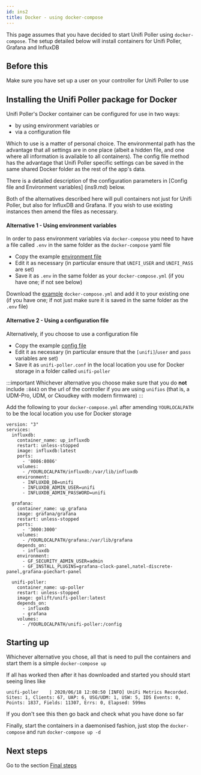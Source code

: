 ```yaml
---
id: ins2
title: Docker - using docker-compose
---
```


This page assumes that you have decided to start Unifi Poller using `docker-compose`. The setup detailed below will install containers for Unifi Poller, Grafana and InfluxDB

## Before this

Make sure you have set up a user on your controller for Unifi Poller to use

## Installing the Unifi Poller package for Docker

 Unifi Poller's Docker container can be configured for use in two ways:
 - by using environment variables or
 - via a configuration file

Which to use is a matter of personal choice. The environmental path has the advantage that all settings are in one place (albeit a hidden file, and one where all information is available to all containers). The config file method has the advantage that Unifi Poller specific settings can be saved in the same shared Docker folder as the rest of the app's data.

There is a detailed description of the configuration parameters in [Config file and Environment variables] (ins9.md) below.

Both of the alternatives described here will pull containers not just for Unifi Poller, but also for InfluxDB and Grafana. If you wish to use existing instances then amend the files as necessary.

#### Alternative 1 - Using environment variables

In order to pass environment variables via `docker-compose` you need to have a file called `.env` in the same folder as the `docker-compose` yaml file

- Copy the example [environment file](https://github.com/unifi-poller/unifi-poller/blob/master/init/docker/docker-compose.env.example)
- Edit it as necessary (in particular ensure that `UNIFI_USER` and `UNIFI_PASS` are set)
- Save it as `.env` in the same folder as your `docker-compose.yml` (if you have one; if not see below)

Download the [example](https://github.com/unifi-poller/unifi-poller/blob/master/init/docker/docker-compose.yml) `docker-compose.yml` and add it to your existing one (if you have one; if not just make sure it is saved in the same folder as the `.env` file)

#### Alternative 2 - Using a configuration file

Alternatively, if you choose to use a configuration file
- Copy the example [config file](https://github.com/unifi-poller/unifi-poller/blob/master/examples/up.conf.example)
- Edit it as necessary (in particular ensure that the `[unifi]`/`user` and `pass` variables are set)
- Save it as `unifi-poller.conf` in the local location you use for Docker storage in a folder called `unifi-poller`

:::important
Whichever alternative you choose make sure that you do **not** include `:8443` on the url of the controller if you are using `unifios` (that is, a UDM-Pro, UDM, or Ckoudkey with modern firmware)
:::


Add the following to your `docker-compose.yml` after amending `YOURLOCALPATH` to be the local location you use for Docker storage
```
version: "3"
services:
  influxdb:
    container_name: up_influxdb
    restart: unless-stopped
    image: influxdb:latest
    ports:
      - '8086:8086'
    volumes:
      - /YOURLOCALPATH/influxdb:/var/lib/influxdb
    environment:
      - INFLUXDB_DB=unifi
      - INFLUXDB_ADMIN_USER=unifi
      - INFLUXDB_ADMIN_PASSWORD=unifi

  grafana:
    container_name: up_grafana
    image: grafana/grafana
    restart: unless-stopped
    ports:
      - '3000:3000'
    volumes:
      - /YOURLOCALPATH/grafana:/var/lib/grafana
    depends_on:
      - influxdb
    environment:
      - GF_SECURITY_ADMIN_USER=admin
      - GF_INSTALL_PLUGINS=grafana-clock-panel,natel-discrete-panel,grafana-piechart-panel

  unifi-poller:
    container_name: up-poller
    restart: unless-stopped
    image: golift/unifi-poller:latest
    depends_on:
      - influxdb
      - grafana
    volumes:
      - /YOURLOCALPATH/unifi-poller:/config
```

## Starting up

Whichever alternative you chose, all that is need to pull the containers and start them is a simple
`docker-compose up`

If all has worked then after it has downloaded and started you should start seeing lines like
```
unifi-poller    | 2020/06/18 12:08:50 [INFO] UniFi Metrics Recorded. Sites: 1, Clients: 67, UAP: 6, USG/UDM: 1, USW: 5, IDS Events: 0, Points: 1837, Fields: 11307, Errs: 0, Elapsed: 599ms
```
If you don't see this then go back and check what you have done so far

Finally, start the containers in a daemonised fashion, just stop the `docker-compose` and run `docker-compose up -d`

## Next steps

Go to the section [Final steps](ins10.md)
